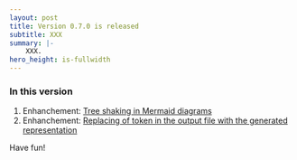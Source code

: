 ```yaml
---
layout: post
title: Version 0.7.0 is released
subtitle: XXX
summary: |-
    XXX.
hero_height: is-fullwidth
---
```

### In this version
1. Enhanchement: [Tree shaking in Mermaid diagrams](https://github.com/ebjornset/DryGen/issues/25)
2. Enhanchement: [Replacing of token in the output file with the generated representation](https://github.com/ebjornset/DryGen/issues/29)

Have fun!